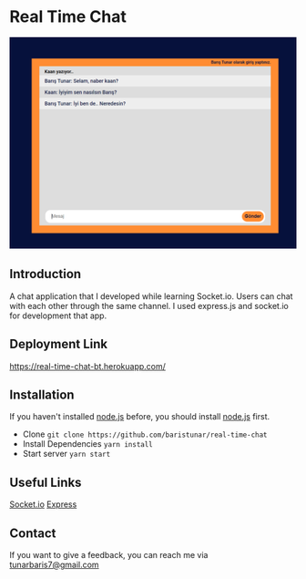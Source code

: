 # Real Time Chat
<img src="./assets/project.png" />

## Introduction
A chat application that I developed while learning Socket.io. Users can chat with each other through the same channel. I used express.js and socket.io for development that app.


## Deployment Link
https://real-time-chat-bt.herokuapp.com/

## Installation
If you haven't installed [node.js](https://nodejs.org/en/) before, you should install [node.js](https://nodejs.org/en/) first.

* Clone
`
git clone https://github.com/baristunar/real-time-chat
`
* Install Dependencies
`
yarn install
`
* Start server
`
yarn start
`

## Useful Links

[Socket.io](https://socket.io/docs/v4/)
[Express](https://expressjs.com/)

## Contact

If you want to give a feedback, you can reach me via tunarbaris7@gmail.com

